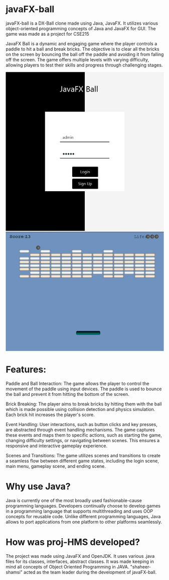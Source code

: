 # javaFX-ball
javaFX-ball is a DX-Ball clone made using Java, JavaFX. It utilizes various object-oriented programming concepts of Java and JavaFX for GUI. The game was made as a project for CSE215


JavaFX Ball is a dynamic and engaging game where the player controls a paddle to hit a ball and break bricks. The objective is to clear all the bricks on the screen by bouncing the ball off the paddle and avoiding it from falling off the screen. The game offers multiple levels with varying difficulty, allowing players to test their skills and progress through challenging stages.


![Screenshot](screenshot0.jpg)
![Screenshot](screenshot1.jpg)


# Features:
Paddle and Ball Interaction: The game allows the player to control the movement of the paddle using input devices. The paddle is used to bounce the ball and prevent it from hitting the bottom of the screen.

Brick Breaking: The player aims to break bricks by hitting them with the ball which is made possible using collision detection and physics simulation. Each brick hit increases the player's score.

Event Handling: User interactions, such as button clicks and key presses, are abstracted through event handling mechanisms. The game captures these events and maps them to specific actions, such as starting the game, changing difficulty settings, or navigating between scenes. This ensures a responsive and interactive gameplay experience.

Scenes and Transitions: The game utilizes scenes and transitions to create a seamless flow between different game states, including the login scene, main menu, gameplay scene, and ending scene.




# Why use Java?
Java is currently one of the most broadly used fashionable-cause programming languages. Developers continually choose to develop games in a programming language that supports multithreading and uses OOP concepts for reusable code. Unlike different programming languages, Java allows to port applications from one platform to other platforms seamlessly.


# How was proj-HMS developed?
The project was made using JavaFX and OpenJDK. It uses various .java files for its classes, interfaces, abstract classes. It was made keeping in mind all concepts of Object Oriented Programming in JAVA. "shaheer-shamsi" acted as the team leader during the development of javaFX-ball.
